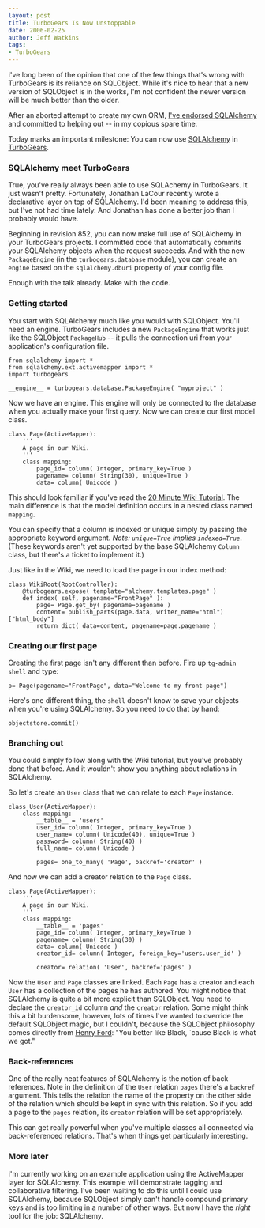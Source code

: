 ```yaml
---
layout: post
title: TurboGears Is Now Unstoppable
date: 2006-02-25
author: Jeff Watkins
tags:
- TurboGears
---
```


I've long been of the opinion that one of the few things that's wrong with TurboGears is its reliance on SQLObject. While it's nice to hear that a new version of SQLObject is in the works, I'm not confident the newer version will be much better than the older.

After an aborted attempt to create my own ORM, [I've endorsed SQLAlchemy](http://nerd.newburyportion.com/2005/12/not-invented-here) and committed to helping out -- in my copious spare time.

Today marks an important milestone: You can now use [SQLAlchemy](http://sqlalchemy.org) in [TurboGears](http://turbogears.org).

<!--more-->

### SQLAlchemy meet TurboGears

True, you've really always been able to use SQLAchemy in TurboGears. It just wasn't pretty. Fortunately, Jonathan LaCour recently wrote a declarative layer on top of SQLAlchemy. I'd been meaning to address this, but I've not had time lately. And Jonathan has done a better job than I probably would have.

Beginning in revision 852, you can now make full use of SQLAlchemy in your TurboGears projects. I committed code that automatically commits your SQLAlchemy objects when the request succeeds. And with the new `PackageEngine` (in the `turbogears.database` module), you can create an `engine` based on the `sqlalchemy.dburi` property of your config file.

Enough with the talk already. Make with the code.

### Getting started

You start with SQLAlchemy much like you would with SQLObject. You'll need an engine. TurboGears includes a new `PackageEngine` that works just like the SQLObject `PackageHub` -- it pulls the connection uri from your application's configuration file.

    from sqlalchemy import *
    from sqlalchemy.ext.activemapper import *
    import turbogears

    __engine__ = turbogears.database.PackageEngine( "myproject" )
    
Now we have an engine. This engine will only be connected to the database when you actually make your first query. Now we can create our first model class.

    class Page(ActiveMapper):
        '''
        A page in our Wiki.
        '''
        class mapping:
            page_id= column( Integer, primary_key=True )
            pagename= column( String(30), unique=True )
            data= column( Unicode )
        
This should look familiar if you've read the [20 Minute Wiki Tutorial](http://www.turbogears.org/docs/wiki20/). The main difference is that the model definition occurs in a nested class named `mapping`.

You can specify that a column is indexed or unique simply by passing the appropriate keyword argument. _Note: `unique=True` implies `indexed=True`_. (These keywords aren't yet supported by the base SQLAlchemy `Column` class, but there's a ticket to implement it.)

Just like in the Wiki, we need to load the page in our index method:

    class WikiRoot(RootController):
        @turbogears.expose( template="alchemy.templates.page" )
        def index( self, pagename="FrontPage" ):
            page= Page.get_by( pagename=pagename )
            content= publish_parts(page.data, writer_name="html")["html_body"]
            return dict( data=content, pagename=page.pagename )
            
### Creating our first page

Creating the first page isn't any different than before. Fire up `tg-admin shell` and type:

    p= Page(pagename="FrontPage", data="Welcome to my front page")
    
Here's one different thing, the `shell` doesn't know to save your objects when you're using SQLAlchemy. So you need to do that by hand:

    objectstore.commit()
    
### Branching out

You could simply follow along with the Wiki tutorial, but you've probably done that before. And it wouldn't show you anything about relations in SQLAlchemy.

So let's create an `User` class that we can relate to each `Page` instance.

    class User(ActiveMapper):
        class mapping:
            __table__ = 'users'
            user_id= column( Integer, primary_key=True )
            user_name= column( Unicode(40), unique=True )
            password= column( String(40) )
            full_name= column( Unicode )
            
            pages= one_to_many( 'Page', backref='creator' )
            
And now we can add a creator relation to the `Page` class.

    class Page(ActiveMapper):
        '''
        A page in our Wiki.
        '''
        class mapping:
            __table__ = 'pages'
            page_id= column( Integer, primary_key=True )
            pagename= column( String(30) )
            data= column( Unicode )
            creator_id= column( Integer, foreign_key='users.user_id' )
            
            creator= relation( 'User', backref='pages' )

Now the `User` and `Page` classes are linked. Each `Page` has a creator and each `User` has a collection of the pages he has authored. You might notice that SQLAlchemy is quite a bit more explicit than SQLObject. You need to declare the `creator_id` column _and_ the `creator` relation. Some might think this a bit burdensome, however, lots of times I've wanted to override the default SQLObject magic, but I couldn't, because the SQLObject philosophy comes directly from [Henry Ford](http://en.wikipedia.org/wiki/Henry_Ford): "You better like Black, `cause Black is what we got."

### Back-references

One of the really neat features of SQLAlchemy is the notion of back references. Note in the definition of the `User` relation `pages` there's a `backref` argument. This tells the relation the name of the property on the other side of the relation which should be kept in sync with this relation. So if you add a page to the `pages` relation, its `creator` relation will be set appropriately.

This can get really powerful when you've multiple classes all connected via back-referenced relations. That's when things get particularly interesting.

### More later

I'm currently working on an example application using the ActiveMapper layer for SQLAlchemy. This example will demonstrate tagging and collaborative filtering. I've been waiting to do this until I could use SQLAlchemy, because SQLObject simply can't handle compound primary keys and is too limiting in a number of other ways. But now I have the _right_ tool for the job: SQLAlchemy.
